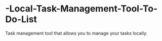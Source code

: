 # -Local-Task-Management-Tool-To-Do-List
Task management tool that allows you to manage your tasks locally. 
